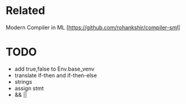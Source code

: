 Related
=======
Modern Compiler in ML [https://github.com/rohankshir/compiler-sml]

TODO
====
* add true,false to Env.base_venv
* translate if-then and if-then-else
* strings
* assign stmt
* && ||
